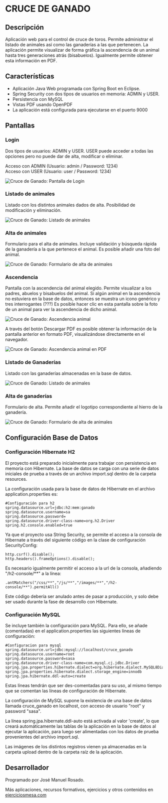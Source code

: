 # CRUCE DE GANADO

## Descripción

Aplicación web para el control de cruce de toros. Permite administrar el listado de animales así como las ganaderías a las que pertenecen. La aplicación permite visualizar de forma gráfica la ascendencia de un animal hasta tres generaciones atrás (bisabuelos). Igualmente permite obtener esta información en PDF.

## Características

- Aplicación Java Web programada con Spring Boot en Eclipse.
- Spring Security con dos tipos de usuarios en memoria: ADMIN y USER.
- Persistencia con MySQL
- Vistas PDF usando OpenPDF
- La aplicación está configurada para ejecutarse en el puerto 9000

## Pantallas

### Login

Dos tipos de usuarios: ADMIN y USER. USER puede acceder a todas las opciones pero no puede dar de alta, modificar o eliminar.  

Acceso con ADMIN (Usuario: admin  / Password:  1234)  
Acceso con USER (Usuario: user  /  Password:  1234)



![Cruce de Ganado: Pantalla de Login](https://ejerciciosmesa.com/images/cruce-ganado/login.png)


### Listado de animales

Listado con los distintos animales dados de alta. Posibilidad de modificación y eliminación.

![Cruce de Ganado: Listado de animales](https://ejerciciosmesa.com/images/cruce-ganado/listado_animal.png)


### Alta de animales

Formulario para el alta de animales. Incluye validación y búsqueda rápida de la ganadería a la que pertenece el animal. Es posible añadir una foto del animal.


![Cruce de Ganado: Formulario de alta de animales](https://ejerciciosmesa.com/images/cruce-ganado/alta_animal.png)


### Ascendencia

Pantalla con la ascendencia del animal elegido. Permite visualizar a los padres, abuelos y bisabuelos del animal.
Si algún animal en la ascendencia no estuviera en la base de datos, entonces se muestra un icono genérico y tres interrogantes (???)
Es posible hacer clic en esta pantalla sobre la foto de un animal para ver la ascendencia de dicho animal.


![Cruce de Ganado: Ascendencia animal](https://ejerciciosmesa.com/images/cruce-ganado/ascendencia.png)


A través del botón Descargar PDF es posible obtener la información de la pantalla anterior en formato PDF, visualizándose directamente en el navegador.

![Cruce de Ganado: Ascendencia animal en PDF](https://ejerciciosmesa.com/images/cruce-ganado/ascendencia_pdf.png)

### Listado de Ganaderías

Listado con las ganaderías almacenadas en la base de datos.

![Cruce de Ganado: Listado de animales](https://ejerciciosmesa.com/images/cruce-ganado/listado_ganaderias.png)

### Alta de ganaderías

Formulario de alta. Permite añadir el logotipo correspondiente al hierro de la ganadería.

![Cruce de Ganado: Formulario de alta de animales](https://ejerciciosmesa.com/images/cruce-ganado/alta_ganaderias.png)

## Configuración Base de Datos

### Configuración Hibernate H2

El proyecto está preparado inicialmente para trabajar con persistencia en memoria con Hibernate. La base de datos se carga con una serie
de datos iniciales de prueba a través de un archivo import.sql dentro de la carpeta resources.

La configuración usada para la base de datos de Hibernate en el archivo application.properties es:

```
#Configuración para h2
spring.datasource.url=jdbc:h2:mem:ganado
spring.datasource.username=sa
spring.datasource.password=
spring.datasource.driver-class-name=org.h2.Driver
spring.h2.console.enabled=true
```

Ya que el proyecto usa String Security, se permite el acceso a la consola de Hibernate a través del siguiente código en la 
clase de configuración SecurityConfig:

```
http.csrf().disable();
http.headers().frameOptions().disable();
```

Es necesario igualmente permitir el acceso a la url de la consola, añadiendo "/h2-console/**" a la línea:

```
.antMatchers("/css/**","/js/**","/images/**","/h2-console/**").permitAll()
```

Este código debería ser anulado antes de pasar a producción, y solo debe ser usado durante la fase de desarrollo con Hibernate.

### Configuración MySQL

Se incluye también la configuración para MySQL. Para ello, se añade (comentadas) en el application.properties las siguientes líneas
de configuración:

```
#Configuracion para mysql
spring.datasource.url=jdbc:mysql://localhost/cruce_ganado
spring.datasource.username=root
spring.datasource.password=sasa
spring.datasource.driver-class-name=com.mysql.cj.jdbc.Driver
spring.jpa.properties.hibernate.dialect=org.hibernate.dialect.MySQL8Dialect
spring.jpa.properties.hibernate.dialect.storage_engine=innodb
spring.jpa.hibernate.ddl-auto=create
```

Estas líneas tendrán que ser des-comentadas para su uso, al mismo tiempo que se comentan las líneas de configuración de Hibernate.  

La configuración de MySQL supone la existencia de una base de datos llamada cruce_ganado en localhost, con acceso de usuario "root" y
password "sasa".  

La línea spring.jpa.hibernate.ddl-auto está activada al valor 'create', lo que creará automáticamente las tablas de la aplicación en la 
base de datos al ejecutar la aplicación, para luego ser alimentadas con los datos de prueba provenientes del archivo import.sql.  

Las imágenes de los distintos registros vienen ya almacenadas en la carpeta upload dentro de la carpeta raíz de la aplicación.


## Desarrollador

Programado por José Manuel Rosado.  

Más aplicaciones, recursos formativos, ejercicios y otros contenidos en [ejerciciosmesa.com](https://ejerciciosmesa.com)


